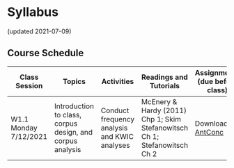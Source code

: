 # Syllabus
(updated 2021-07-09)

## Course Schedule
| Class Session | Topics | Activities | Readings and Tutorials | Assignments (due before class) | After Class Tutorials |
|-----------------|----------------|----------------|----------------|----------------|----------------|
| W1.1 Monday 7/12/2021 | Introduction to class, corpus design, and corpus analysis | Conduct frequency analysis and KWIC analyses| McEnery & Hardy (2011) Chp 1; Skim Stefanowitsch Ch 1; Stefanowitsch Ch 2 | Download [AntConc](https://www.laurenceanthony.net/software/antconc/) | [AntConc Tutorials 1-4](https://www.youtube.com/playlist?list=PLiRIDpYmiC0Ta0-Hdvc1D7hG6dmiS_TZj)|
